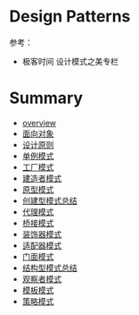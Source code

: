 # Design Patterns

参考：

- 极客时间 设计模式之美专栏

# Summary

* [overview](overview.md)
* [面向对象](面向对象.md)
* [设计原则](设计原则.md)
* [单例模式](单例模式.md)
* [工厂模式](工厂模式.md)
* [建造者模式](建造者模式.md)
* [原型模式](原型模式.md)
* [创建型模式总结](创建型模式总结.md)
* [代理模式](代理模式.md)
* [桥接模式](桥接模式.md)
* [装饰器模式](装饰器模式.md)
* [适配器模式](适配器模式.md)
* [门面模式](门面模式.md)
* [结构型模式总结](结构型模式总结.md)
* [观察者模式](观察者模式.md)
* [模板模式](模板模式.md)
* [策略模式](策略模式.md)